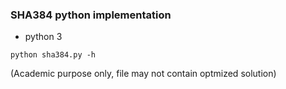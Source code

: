 ### SHA384 python implementation
- python 3
```
python sha384.py -h
```
(Academic purpose only, file may not contain optmized solution)